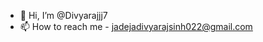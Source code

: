 - 👋 Hi, I’m @Divyarajjj7
- 📫 How to reach me - jadejadivyarajsinh022@gmail.com

<!---
Divyarajjj7/Divyarajjj7 is a ✨ special ✨ repository because its `README.md` (this file) appears on your GitHub profile.
You can click the Preview link to take a look at your changes.
--->
